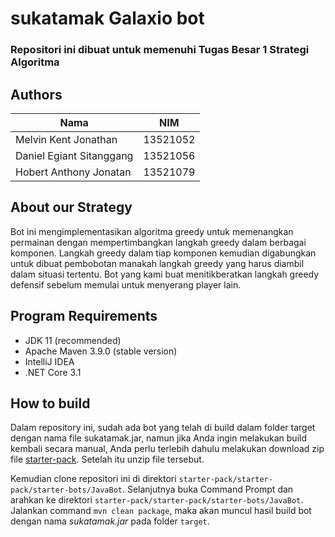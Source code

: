# sukatamak Galaxio bot
### Repositori ini dibuat untuk memenuhi Tugas Besar 1 Strategi Algoritma

## Authors
|         Nama              |   NIM    |
|---------------------------|----------|
| Melvin Kent Jonathan      | 13521052 |
| Daniel Egiant Sitanggang  | 13521056 |
| Hobert Anthony Jonatan    | 13521079 |

## About our Strategy 
Bot ini mengimplementasikan algoritma greedy untuk memenangkan permainan dengan mempertimbangkan langkah greedy dalam berbagai komponen. Langkah greedy dalam tiap komponen kemudian digabungkan untuk dibuat pembobotan manakah langkah greedy yang harus diambil dalam situasi tertentu. Bot yang kami buat menitikberatkan langkah greedy defensif sebelum memulai untuk menyerang player lain. 

## Program Requirements 
- JDK 11 (recommended) 
- Apache Maven 3.9.0 (stable version)
- IntelliJ IDEA
- .NET Core 3.1

## How to build 
Dalam repository ini, sudah ada bot yang telah di build dalam folder target dengan nama file sukatamak.jar, namun jika Anda ingin melakukan build kembali secara manual, Anda perlu terlebih dahulu melakukan download zip file [starter-pack](https://github.com/EntelectChallenge/2021-Galaxio/releases/tag/2021.3.2). Setelah itu unzip file tersebut.

Kemudian clone repositori ini di direktori `starter-pack/starter-pack/starter-bots/JavaBot`. Selanjutnya buka Command Prompt dan arahkan ke direktori `starter-pack/starter-pack/starter-bots/JavaBot`. Jalankan command `mvn clean package`, maka akan muncul hasil build bot dengan nama *sukatamak.jar* pada folder `target`.

